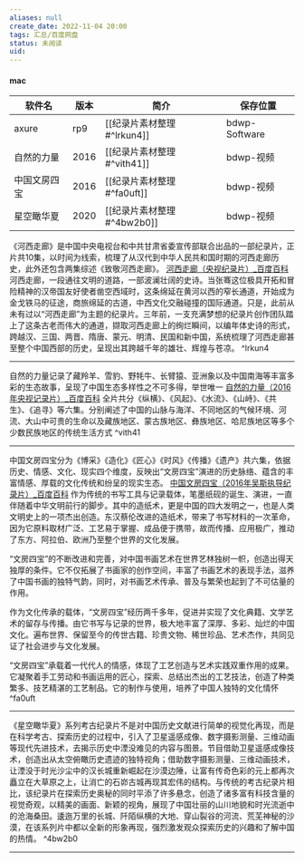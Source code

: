 ```yaml
---
aliases: null
create_date: 2022-11-04 20:00
tags: 汇总/百度网盘
status: 未阅读
uid: 
---
```


#### mac

| 软件名     | 版本 | 简介                       | 保存位置  |
| ------------ | ---- | -------------------------- | --------- |
| axure     | rp9 | [[纪录片素材整理#^lrkun4]] | bdwp-Software |
| 自然的力量   | 2016 | [[纪录片素材整理#^vith41]] | bdwp-视频 |
| 中国文房四宝 | 2016 | [[纪录片素材整理#^fa0uft]] | bdwp-视频 |
|     星空瞰华夏         |  2020    |  [[纪录片素材整理#^4bw2b0]]  |      bdwp-视频     |



《河西走廊》是中国中央电视台和中共甘肃省委宣传部联合出品的一部纪录片，正片共10集，以时间为线索，梳理了从汉代到中华人民共和国时期的河西走廊历史，此外还包含两集综述《致敬河西走廊》。
[河西走廊（央视纪录片）_百度百科](https://baike.baidu.com/item/%E6%B2%B3%E8%A5%BF%E8%B5%B0%E5%BB%8A/16829772?fr=aladdin)
河西走廊，一段通往文明的道路，一部波澜壮阔的史诗。当张骞这位极具开拓和冒险精神的汉帝国友好使者凿空西域时，这条绵延在黄河以西的窄长通道，开始成为金戈铁马的征途，商旅绵延的古道，中西文化交融碰撞的国际通道。只是，此前从未有过以“河西走廊”为主题的纪录片。三年前，一支充满梦想的纪录片创作团队踏上了这条古老而伟大的通道，撷取河西走廊上的绚烂瞬间，以编年体史诗的形式，跨越汉、三国、两晋、隋唐、蒙元、明清、民国和新中国，系统梳理了河西走廊甚至整个中国西部的历史，呈现出其跨越千年的雄壮、辉煌与苍凉。 ^lrkun4

---
自然的力量记录了藏羚羊、雪豹、野牦牛、长臂猿、亚洲象以及中国南海等丰富多彩的生态故事，呈现了中国生态多样性之不可多得，举世唯一
[自然的力量（2016年央视记录片）_百度百科](https://baike.baidu.com/item/%E8%87%AA%E7%84%B6%E7%9A%84%E5%8A%9B%E9%87%8F/20354630?fromModule=lemma_sense-layer#viewPageContent)
全片共分《纵横》、《风起》、《水流》、《山峙》、《共生》、《追寻》等六集。分别阐述了中国的山脉与海洋、不同地区的气候环境、河流、大山中可贵的生命以及藏族地区、蒙古族地区、彝族地区、哈尼族地区等多个少数民族地区的传统生活方式 ^vith41

---
中国文房四宝分为《博采》《造化》《匠心》《时风》《传播》《遗产》共六集，依据历史、情感、文化、现实四个维度，反映出“文房四宝”演进的历史脉络、蕴含的丰富情感、厚载的文化传统和纷呈的现实生态。
[中国文房四宝（2016年吴斯执导纪录片）_百度百科](https://baike.baidu.com/item/%E4%B8%AD%E5%9B%BD%E6%96%87%E6%88%BF%E5%9B%9B%E5%AE%9D/16767970?fr=aladdin)
作为传统的书写工具与记录载体，笔墨纸砚的诞生、演进，一直伴随着中华文明前行的脚步。其中的造纸术，更是中国的四大发明之一，也是人类文明史上的一项杰出创造。东汉蔡伦改进的造纸术，带来了书写材料的一次革命，因为它原料取材广泛、工艺易于掌握、成品便于携带，故而传播、应用极广，推动了东方、阿拉伯、欧洲乃至整个世界的文化发展。

“文房四宝”的不断改进和完善，对中国书画艺术在世界艺林独树一帜，创造出得天独厚的条件。它不仅拓展了书画家的创作空间，丰富了书画艺术的表现手法，滋养了中国书画的独特气韵，同时，对书画艺术传承、普及与繁荣也起到了不可估量的作用。

作为文化传承的载体，“文房四宝”经历两千多年，促进并实现了文化典籍、文学艺术的留存与传播。由它书写与记录的世界，极大地丰富了深厚、多彩、灿烂的中国文化。遍布世界、保留至今的传世古籍、珍贵文物、稀世珍品、艺术杰作，共同见证了社会进步与文化发展。

“文房四宝”承载着一代代人的情感，体现了工艺创造与艺术实践双重作用的成果。它凝聚着手工劳动和书画运用的匠心，探索、总结出杰出的工艺技法，创造了种类繁多、技艺精湛的工艺制品。它的制作与使用，培养了中国人独特的文化情怀 ^fa0uft

---

《星空瞰华夏》系列考古纪录片不是对中国历史文献进行简单的视觉化再现，而是在科学考古、探索历史的过程中，引入了卫星遥感成像、数字摄影测量、三维动画等现代先进技术，去揭示历史中湮没难见的内容与图景。节目借助卫星遥感成像技术，创造出从太空俯瞰历史遗迹的独特视角；借助数字摄影测量、三维动画技术，让湮没于时光沙尘中的汉长城重新崛起在沙漠边陲，让富有传奇色彩的元上都再次矗立在大草原之上，让消亡的石峁古城再现其宏伟的结构。与传统的考古纪录片相比，该纪录片在探索历史奥秘的同时平添了许多悬念，创造了诸多富有科技含量的视觉奇观，以精美的画面、新颖的视角，展现了中国壮丽的山川地貌和时光流逝中的沧海桑田。逶迤万里的长城、阡陌纵横的大地、穿山裂谷的河流、荒芜神秘的沙漠，在该系列片中都以全新的形象再现，强烈激发观众探索历史的兴趣和了解中国的热情。 ^4bw2b0

---
